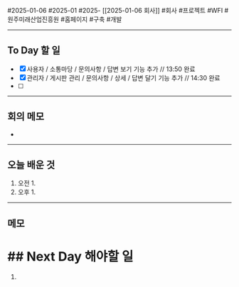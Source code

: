 #2025-01-06 #2025-01 #2025- [[2025-01-06 회사]] 
#회사 #프로젝트 #WFI #원주미래산업진흥원 #홈페이지 #구축 #개발

---
## To Day 할 일
- [x] 사용자 / 소통마당 / 문의사항 / 답변 보기 기능 추가  // 13:50 완료
- [x] 관리자 / 게시판 관리 / 문의사항 / 상세 / 답변 달기 기능 추가 // 14:30 완료
- [ ] 
---
## 회의 메모
- 
---
## 오늘 배운 것
1. 오전
    1. 
2. 오후
    1. 
---
## 메모


# ## Next Day 해야할 일
1. 
